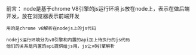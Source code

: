 前言：
    node是基于chrome V8引擎的js运行环境
    js放在node上，表示在做后端开发，放在浏览器表示前端开发

    用的是chrome v8解析在nodejs上的js代码

    nodejs运行环境分为v8引擎和内置的api加上待执行的js代码
    他们的关系是内置的api提供给js用，js让v8引擎解析